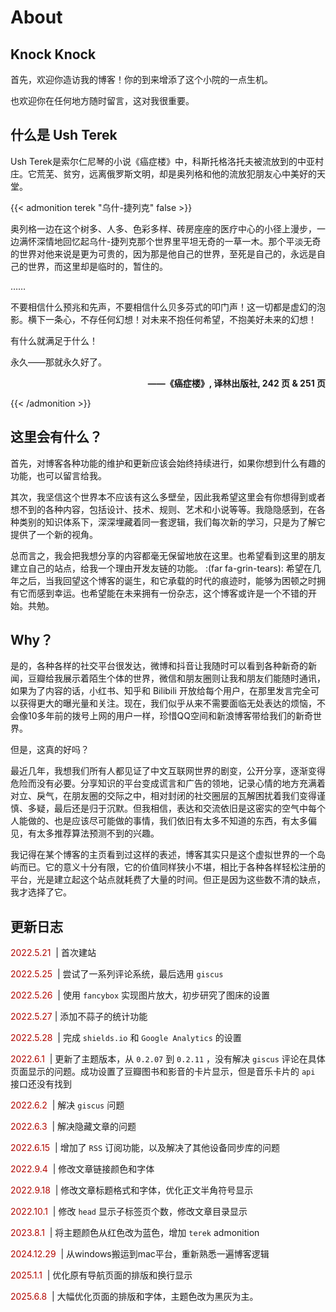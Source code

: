 # About


## Knock Knock

首先，欢迎你造访我的博客！你的到来增添了这个小院的一点生机。

也欢迎你在任何地方随时留言，这对我很重要。

## 什么是 Ush Terek

Ush Terek是索尔仁尼琴的小说《癌症楼》中，科斯托格洛托夫被流放到的中亚村庄。它荒芜、贫穷，远离俄罗斯文明，却是奥列格和他的流放犯朋友心中美好的天堂。

{{< admonition terek "乌什-捷列克" false >}}

奥列格一边在这个树多、人多、色彩多样、砖房座座的医疗中心的小径上漫步，一边满怀深情地回忆起乌什-捷列克那个世界里平坦无奇的一草一木。那个平淡无奇的世界对他来说是更为可贵的，因为那是他自己的世界，至死是自己的，永远是自己的世界，而这里却是临时的，暂住的。

……

不要相信什么预兆和先声，不要相信什么贝多芬式的叩门声！这一切都是虚幻的泡影。横下一条心，不存任何幻想！对未来不抱任何希望，不抱美好未来的幻想！

有什么就满足于什么！

永久——那就永久好了。

<p align="right"><b>——《癌症楼》, 译林出版社, 242 页 & 251 页</b></p>

{{< /admonition >}}

## 这里会有什么？

首先，对博客各种功能的维护和更新应该会始终持续进行，如果你想到什么有趣的功能，也可以留言给我。

其次，我坚信这个世界本不应该有这么多壁垒，因此我希望这里会有你想得到或者想不到的各种内容，包括设计、技术、规则、艺术和小说等等。我隐隐感到，在各种类别的知识体系下，深深埋藏着同一套逻辑，我们每次新的学习，只是为了解它提供了一个新的视角。

总而言之，我会把我想分享的内容都毫无保留地放在这里。也希望看到这里的朋友建立自己的站点，给我一个理由开发友链的功能。 :(far fa-grin-tears): 希望在几年之后，当我回望这个博客的诞生，和它承载的时代的痕迹时，能够为困顿之时拥有它而感到幸运。也希望能在未来拥有一份杂志，这个博客或许是一个不错的开始。共勉。

## Why？

是的，各种各样的社交平台很发达，微博和抖音让我随时可以看到各种新奇的新闻，豆瓣给我展示着陌生个体的世界，微信和朋友圈则让我和朋友们能随时通讯，如果为了内容的话，小红书、知乎和 Bilibili 开放给每个用户，在那里发言完全可以获得更大的曝光量和关注。现在，我们似乎从来不需要面临无处表达的烦恼，不会像10多年前的拨号上网的用户一样，珍惜QQ空间和新浪博客带给我们的新奇世界。

但是，这真的好吗？

最近几年，我想我们所有人都见证了中文互联网世界的剧变，公开分享，逐渐变得危险而没有必要。分享知识的平台变成谎言和广告的领地，记录心情的地方充满着对立、戾气，在朋友圈的交际之中，相对封闭的社交圈层的瓦解困扰着我们变得谨慎、多疑，最后还是归于沉默。但我相信，表达和交流依旧是这密实的空气中每个人能做的、也是应该尽可能做的事情，我们依旧有太多不知道的东西，有太多偏见，有太多推荐算法预测不到的兴趣。

我记得在某个博客的主页看到过这样的表述，博客其实只是这个虚拟世界的一个岛屿而已。它的意义十分有限，它的价值同样狭小不堪，相比于各种各样轻松注册的平台，光是建立起这个站点就耗费了大量的时间。但正是因为这些数不清的缺点，我才选择了它。

## 更新日志

<font color=B20600> 2022.5.21 </font> |  首次建站

<font color=B20600> 2022.5.25 </font> |  尝试了一系列评论系统，最后选用 `giscus` 

<font color=B20600> 2022.5.26 </font> |  使用 `fancybox` 实现图片放大，初步研究了图床的设置

<font color=B20600> 2022.5.27 </font> |  添加不蒜子的统计功能

<font color=B20600> 2022.5.28 </font> |  完成 `shields.io`  和 `Google Analytics` 的设置

<font color=B20600>2022.6.1 </font> |  更新了主题版本，从 `0.2.07` 到 `0.2.11` ，没有解决 `giscus` 评论在具体页面显示的问题。成功设置了豆瓣图书和影音的卡片显示，但是音乐卡片的 `api` 接口还没有找到

<font color=B20600>2022.6.2 </font> |  解决 `giscus` 问题

<font color=B20600>2022.6.3 </font> |  解决隐藏文章的问题

<font color=B20600>2022.6.15 </font> | 增加了 `RSS` 订阅功能，以及解决了其他设备同步库的问题

<font color=B20600>2022.9.4 </font> | 修改文章链接颜色和字体

<font color=B20600>2022.9.18 </font> | 修改文章标题格式和字体，优化正文半角符号显示

<font color=B20600>2022.10.1 </font> | 修改 `head` 显示子标签页个数，修改文章目录显示

<font color=B20600>2023.8.1 </font> | 将主题颜色从红色改为蓝色，增加  `terek` admonition 

<font color=B20600>2024.12.29 </font> | 从windows搬运到mac平台，重新熟悉一遍博客逻辑

<font color=B20600>2025.1.1 </font> | 优化原有导航页面的排版和换行显示

<font color=B20600>2025.6.8 </font> | 大幅优化页面的排版和字体，主题色改为黑灰为主。
